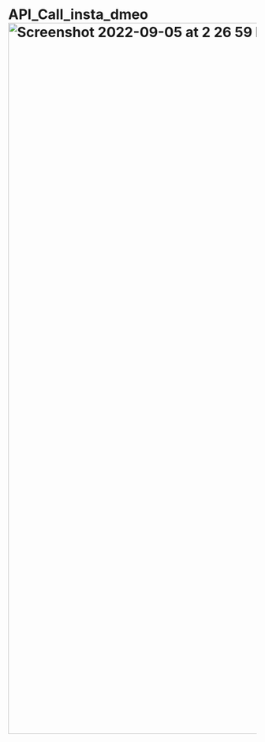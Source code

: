 # API_Call_insta_dmeo<img width="1440" alt="Screenshot 2022-09-05 at 2 26 59 PM" src="https://user-images.githubusercontent.com/80730419/188441274-3e7585dc-fe75-47d5-b4c3-5be439454d4c.png">
